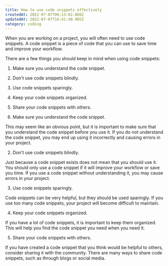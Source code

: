 ```yaml
---
title: How to use code snippets effectively
createdAt: 2022-07-07T06:13:02.066Z
updatedAt: 2022-07-07T16:41:49.905Z
category: coding
---
```


When you are working on a project, you will often need to use code snippets. A code snippet is a piece of code that you can use to save time and improve your workflow.

There are a few things you should keep in mind when using code snippets:

1. Make sure you understand the code snippet.

2. Don't use code snippets blindly.

3. Use code snippets sparingly.

4. Keep your code snippets organized.

5. Share your code snippets with others.

1. Make sure you understand the code snippet.

This may seem like an obvious point, but it is important to make sure that you understand the code snippet before you use it. If you do not understand the code snippet, you may end up using it incorrectly and causing errors in your project.

2. Don't use code snippets blindly.

Just because a code snippet exists does not mean that you should use it. You should only use a code snippet if it will improve your workflow or save you time. If you use a code snippet without understanding it, you may cause errors in your project.

3. Use code snippets sparingly.

Code snippets can be very helpful, but they should be used sparingly. If you use too many code snippets, your project will become difficult to maintain.

4. Keep your code snippets organized.

If you have a lot of code snippets, it is important to keep them organized. This will help you find the code snippet you need when you need it.

5. Share your code snippets with others.

If you have created a code snippet that you think would be helpful to others, consider sharing it with the community. There are many ways to share code snippets, such as through blogs or social media.
